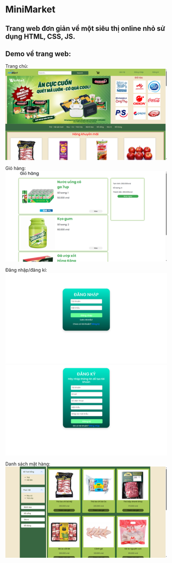# MiniMarket
## Trang web đơn giản về một siêu thị online nhỏ sử dụng HTML, CSS, JS.

## Demo về trang web:

Trang chủ:
![Homepage ](Assets/Misc/Readme%20demo/Homepage.png)

Giỏ hàng:
![Homepage ](Assets/Misc/Readme%20demo/Cart.png)

Đăng nhập/đăng kí:
![Homepage ](Assets/Misc/Readme%20demo/Login.png)
![Homepage ](Assets/Misc/Readme%20demo/Register.png)

Danh sách mặt hàng:
![Homepage ](Assets/Misc/Readme%20demo/List.png)

